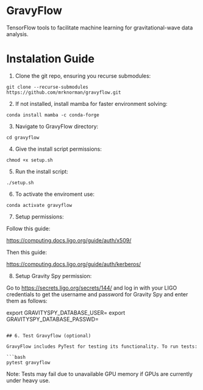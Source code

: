# GravyFlow
TensorFlow tools to facilitate machine learning for gravitational-wave data analysis. 

# Instalation Guide

1. Clone the git repo, ensuring you recurse submodules:
```
git clone --recurse-submodules https://github.com/mrknorman/gravyflow.git
```

2. If not installed, install mamba for faster environment solving:
```
conda install mamba -c conda-forge
```

3. Navigate to GravyFlow directory:
```
cd gravyflow
```

4. Give the install script permissions:
```
chmod +x setup.sh
```

5. Run the install script:
```
./setup.sh
```

6. To activate the enviroment use:
```
conda activate gravyflow
```

7. Setup permissions:

Follow this guide: 

https://computing.docs.ligo.org/guide/auth/x509/

Then this guide:

https://computing.docs.ligo.org/guide/auth/kerberos/

8. Setup Gravity Spy permission:

Go to https://secrets.ligo.org/secrets/144/ and log in with your LIGO credentials
to get the username and password for Gravity Spy and enter them as follows:

export GRAVITYSPY_DATABASE_USER=<user>
export GRAVITYSPY_DATABASE_PASSWD=<password>
```

## 6. Test Gravyflow (optional)

GravyFlow includes PyTest for testing its functionality. To run tests:

```bash
pytest gravyflow
```

Note: Tests may fail due to unavailable GPU memory if GPUs are currently under heavy use.
